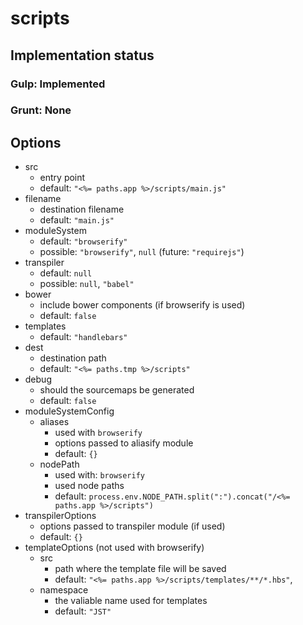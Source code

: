 # scripts

## Implementation status

### Gulp: Implemented
### Grunt: None

## Options

  * src
    * entry point
    * default: ``"<%= paths.app %>/scripts/main.js"``
  * filename
    * destination filename
    * default: ``"main.js"``
  * moduleSystem
    * default: ``"browserify"``
    * possible: ``"browserify"``, ``null`` (future: ``"requirejs"``)
  * transpiler
    * default: ``null``
    * possible: ``null``, ``"babel"``
  * bower
    * include bower components (if browserify is used)
    * default: ``false``
  * templates
    * default: ``"handlebars"``
  * dest
    * destination path
    * default: ``"<%= paths.tmp %>/scripts"``
  * debug
    * should the sourcemaps be generated
    * default: ``false``
  * moduleSystemConfig
    * aliases
      * used with ``browserify``
      * options passed to aliasify module
      * default: ``{}``
    * nodePath
      * used with: ``browserify``
      * used node paths
      * default: ``process.env.NODE_PATH.split(":").concat("/<%= paths.app %>/scripts")``
  * transpilerOptions
    * options passed to transpiler module (if used)
    * default: ``{}``
  * templateOptions (not used with browserify)
    * src
      * path where the template file will be saved
      * default: ``"<%= paths.app %>/scripts/templates/**/*.hbs"``,
    * namespace
      * the valiable name used for templates
      * default: ``"JST"``

